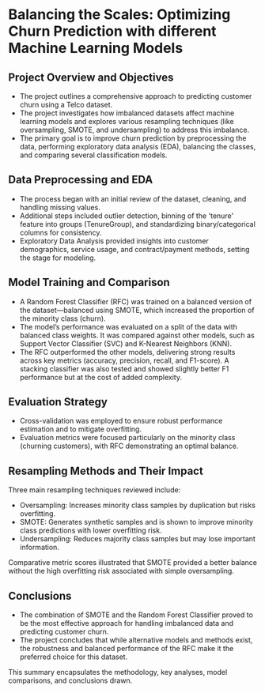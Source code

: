 # Balancing the Scales: Optimizing Churn Prediction with different Machine Learning Models
## Project Overview and Objectives
- The project outlines a comprehensive approach to predicting customer churn using a Telco dataset.
- The project investigates how imbalanced datasets affect machine learning models and explores various resampling techniques (like oversampling, SMOTE, and undersampling) to address this imbalance.
- The primary goal is to improve churn prediction by preprocessing the data, performing exploratory data analysis (EDA), balancing the classes, and comparing several classification models.

## Data Preprocessing and EDA
- The process began with an initial review of the dataset, cleaning, and handling missing values.
- Additional steps included outlier detection, binning of the 'tenure' feature into groups (TenureGroup), and standardizing binary/categorical columns for consistency.
- Exploratory Data Analysis provided insights into customer demographics, service usage, and contract/payment methods, setting the stage for modeling.

## Model Training and Comparison
- A Random Forest Classifier (RFC) was trained on a balanced version of the dataset—balanced using SMOTE, which increased the proportion of the minority class (churn).
- The model’s performance was evaluated on a split of the data with balanced class weights. It was compared against other models, such as Support Vector Classifier (SVC) and K-Nearest Neighbors (KNN).
- The RFC outperformed the other models, delivering strong results across key metrics (accuracy, precision, recall, and F1-score). A stacking classifier was also tested and showed slightly better F1 performance but at the cost of added complexity.

## Evaluation Strategy
- Cross-validation was employed to ensure robust performance estimation and to mitigate overfitting.
- Evaluation metrics were focused particularly on the minority class (churning customers), with RFC demonstrating an optimal balance.

## Resampling Methods and Their Impact
Three main resampling techniques reviewed include:
- Oversampling: Increases minority class samples by duplication but risks overfitting.
- SMOTE: Generates synthetic samples and is shown to improve minority class predictions with lower overfitting risk.
- Undersampling: Reduces majority class samples but may lose important information.

Comparative metric scores illustrated that SMOTE provided a better balance without the high overfitting risk associated with simple oversampling.

## Conclusions
- The combination of SMOTE and the Random Forest Classifier proved to be the most effective approach for handling imbalanced data and predicting customer churn.
- The project concludes that while alternative models and methods exist, the robustness and balanced performance of the RFC make it the preferred choice for this dataset.

This summary encapsulates the methodology, key analyses, model comparisons, and conclusions drawn.

